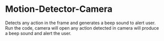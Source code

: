 # Motion-Detector-Camera
Detects any action in the frame and generates a beep sound to alert user. 
Run the code, camera  will open any action detected in camera will produce a beep sound and alert the user.
